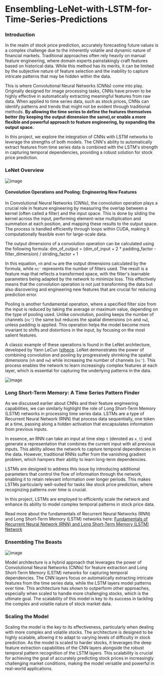 # Ensembling-LeNet-with-LSTM-for-Time-Series-Predictions
### Introduction
In the realm of stock price prediction, accurately forecasting future values is a complex challenge due to the inherently volatile and dynamic nature of financial markets. Traditional approaches often rely heavily on manual feature engineering, where domain experts painstakingly craft features based on historical data. While this method has its merits, it can be limited by the subjective nature of feature selection and the inability to capture intricate patterns that may be hidden within the data.

This is where Convolutional Neural Networks (CNNs) come into play. Originally designed for image processing tasks, CNNs have proven to be highly effective in automatically extracting meaningful features from raw data. When applied to time series data, such as stock prices, CNNs can identify patterns and trends that might not be evident through traditional methods. 
**By allowing the time series to define the features themselves better (by keeping the output dimension the same),or enable a more flexible and powerful approach to feature engineering, by expanding the output space.**

In this project, we explore the integration of CNNs with LSTM networks to leverage the strengths of both models. The CNN's ability to automatically extract features from time series data is combined with the LSTM's strength in capturing temporal dependencies, providing a robust solution for stock price prediction.

### LeNet Overview 

![image](https://github.com/user-attachments/assets/49b1fbd6-073d-4c94-8ca4-0d55a5d1777f)
#### Convolution Operations and Pooling: Engineering New Features

In Convolutional Neural Networks (CNNs), the convolution operation plays a crucial role in feature engineering by measuring the overlap between a kernel (often called a filter) and the input space. This is done by sliding the kernel across the input, performing element-wise multiplication and summation at each position, and mapping these results to the output space. The process is handled efficiently through loops within CUDA, making it computationally feasible even for large-scale data.

The output dimensions of a convolution operation can be calculated using the following formula:
dim_of_output = (dim_of_input + 2 * padding_factor - filter_dimension) / striding_factor + 1

In this equation, `nh` and `nw` are the output dimensions calculated by the formula, while `nc'` represents the number of filters used. The result is a feature map that reflects a transformed space, with the filter's learnable parameters being adapted by the network to minimize loss. This effectively means that the convolution operation is not just transforming the data but also discovering and engineering new features that are crucial for reducing prediction error.

Pooling is another fundamental operation, where a specified filter size from the input is reduced by taking the average or maximum value, depending on the type of pooling used. Unlike convolution, pooling keeps the number of channels (`nc'`) the same but reduces the spatial dimensions (`nh` and `nw`), unless padding is applied. This operation helps the model become more invariant to shifts and distortions in the input, by focusing on the most salient features.

A classic example of these operations is found in the LeNet architecture, developed by Yann LeCun ([sthece](http://vision.stanford.edu/cs598_spring07/papers/Lecun98.pdf). LeNet demonstrates the power of combining convolution and pooling by progressively shrinking the spatial dimensions (`nh` and `nw`) while increasing the number of channels (`nc'`). This process enables the network to learn increasingly complex features at each layer, which is essential for capturing the underlying patterns in the data.


![image](https://github.com/user-attachments/assets/c6c36fc9-b260-48a8-a15b-28b7ba30f003) 
### Long Short-Term Memory: A Time Series Pattern Finder

As we discussed earlier about CNNs and their feature engineering capabilities, we can similarly highlight the role of Long Short-Term Memory (LSTM) networks in processing time series data. LSTMs are a type of Recurrent Neural Network (RNN) that process data sequentially, one token at a time, passing along a hidden activation that encapsulates information from previous inputs.

In essence, an RNN can take an input at time step `t` (denoted as `x_t`) and generate a representation that combines the current input with all previous inputs. This ability allows the network to capture temporal dependencies in the data. However, traditional RNNs suffer from the vanishing gradient problem, which hampers their ability to learn long-term dependencies.

LSTMs are designed to address this issue by introducing additional parameters that control the flow of information through the network, enabling it to retain relevant information over longer periods. This makes LSTMs particularly well-suited for tasks like stock price prediction, where recognizing patterns over time is crucial.

In this project, LSTMs are employed to efficiently scale the network and enhance its ability to model complex temporal patterns in stock price data.

Read more about the fundamentals of Recurrent Neural Networks (RNN) and Long Short-Term Memory (LSTM) networks here: [Fundamentals of Recurrent Neural Network (RNN) and Long Short-Term Memory (LSTM) Network](https://arxiv.org/abs/1808.03314)
### Ensembling The Beasts  
![image](https://github.com/user-attachments/assets/f1453f7b-2ac7-4f4e-9839-30b280997386)

Model architecture is a hybrid approach that leverages the power of Convolutional Neural Networks (CNNs) for feature extraction and Long Short-Term Memory (LSTM) networks for capturing temporal dependencies. The CNN layers focus on automatically extracting intricate features from the time series data, while the LSTM layers model patterns over time. This architecture has shown to outperform other approaches, especially when scaled to handle more challenging stocks, which is the ultimate goal. The scalability of this model is key to its success in tackling the complex and volatile nature of stock market data.   


### Scaling the Model
Scaling the model is the key to its effectiveness, particularly when dealing with more complex and volatile stocks. The architecture is designed to be highly scalable, allowing it to adapt to varying levels of difficulty in stock prediction. As the model is scaled to harder stocks, it leverages the deep feature extraction capabilities of the CNN layers alongside the robust temporal pattern recognition of the LSTM layers. This scalability is crucial for achieving the goal of accurately predicting stock prices in increasingly challenging market conditions, making the model versatile and powerful in real-world applications.





